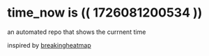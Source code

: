 # time_now is (( 1726081200534 ))

an automated repo that shows the currnent time

inspired by [breakingheatmap](https://github.com/breakingheatmap/breakingheatmap)